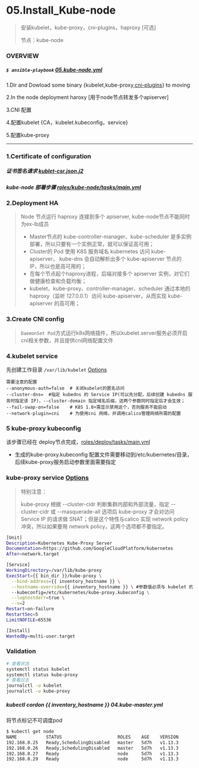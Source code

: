 # 05.Install_Kube-node

> 安装kubelet，kube-proxy，cni-plugins，haproxy [可选]
>
> 节点：kube-node

### OVERVIEW

##### `$ ansible-playbook` [05.kube-node.yml](../../05.kube-node.yml)

1.Dir and Dowload some binary {kubelet,kube-proxy,[cni-plugins](https://github.com/containernetworking/plugins/releases/download/v0.7.5/cni-plugins-amd64-v0.7.5.tgz)} to moving

2.In the node deployment haroxy [用于node节点转发多个apiserver]

3.CNI 配置

4.配置kubelet {CA，kubelet.kubeconfig，service}

5.配置kube-proxy 

------

### 1.Certificate of configuration 

##### 证书签名请求 [kublet-csr.json.j2](../../roles/kube-node/templates/kubelet-csr.json.j2)

##### kube-node 部署步骤 [roles/kube-node/tasks/main.yml](../../roles/kube-node/tasks/main.yml) 

### 2.Deployment HA

> Node 节点运行 haproxy 连接到多个 apiserver, kube-node节点不能同时为ex-lb成员
>
> - Master节点的 kube-controller-manager、kube-scheduler 是多实例部署，所以只要有一个实例正常，就可以保证高可用；
> - Cluster的 Pod 使用 K8S 服务域名 kubernetes 访问 kube-apiserver， kube-dns 会自动解析出多个 kube-apiserver 节点的 IP，所以也是高可用的；
> - 在每个节点起个haproxy进程，后端对接多个 apiserver 实例，对它们做健康检查和负载均衡；
> - kubelet、kube-proxy、controller-manager、scheduler 通过本地的 haproxy（监听 127.0.0.1）访问 kube-apiserver，从而实现 kube-apiserver 的高可用；

### 3.Create CNI config

> `DaemonSet Pod`方式运行k8s网络插件，所以kubelet.server服务必须开启cni相关参数，并且提供cni网络配置文件

### 4.kubelet service

先创建工作目录 `/var/lib/kubelet`  [Options](https://kubernetes.io/docs/reference/command-line-tools-reference/kubelet/#options)

```
需要注意的配置
--anonymous-auth=false	# 关闭kubelet的匿名访问
--cluster-dns=	#指定 kubedns 的 Service IP(可以先分配，后续创建 kubedns 服务时指定该 IP)，--cluster-domain 指定域名后缀，这两个参数同时指定后才会生效；
--fail-swap-on=false	# K8S 1.8+需显示禁用这个，否则服务不能启动
--network-plugin=cni	# 为使用cni 网络，并调用calico管理网络所需的配置
```

### 5 kube-proxy kubeconfig 

该步骤已经在 deploy节点完成，[roles/deploy/tasks/main.yml](../../roles/deploy/tasks/main.yml)

+ 生成的kube-proxy.kubeconfig 配置文件需要移动到/etc/kubernetes/目录，后续kube-proxy服务启动参数里面需要指定

### kube-proxy service [Options](https://kubernetes.io/docs/reference/command-line-tools-reference/kube-proxy/#options)

> 特别注意：
>
> kube-proxy 根据 --cluster-cidr 判断集群内部和外部流量，指定 --cluster-cidr 或 --masquerade-all 选项后 kube-proxy 才会对访问 Service IP 的请求做 SNAT；但是这个特性与calico 实现 network policy冲突，所以如果要用 network policy，这两个选项都不要指定。

``` bash
[Unit]
Description=Kubernetes Kube-Proxy Server
Documentation=https://github.com/GoogleCloudPlatform/kubernetes
After=network.target

[Service]
WorkingDirectory=/var/lib/kube-proxy
ExecStart={{ bin_dir }}/kube-proxy \
  --bind-address={{ inventory_hostname }} \
  --hostname-override={{ inventory_hostname }} \ #参数值必须与 kubelet 的值一致，否则 kube-proxy 启动后会找不到该 Node，从而不会创建任何 iptables 规则
  --kubeconfig=/etc/kubernetes/kube-proxy.kubeconfig \
  --logtostderr=true \
  --v=2
Restart=on-failure
RestartSec=5
LimitNOFILE=65536

[Install]
WantedBy=multi-user.target
```

### Validation

``` bash
# 查看状态
systemctl status kubelet
systemctl status kube-proxy
# 查看日志
journalctl -u kubelet	
journalctl -u kube-proxy 
```
##### kubectl cordon {{ inventory_hostname }} 04.kube-master.yml 

将节点标记不可调度pod

``` bash
$ kubectl get node
NAME           STATUS                     ROLES    AGE    VERSION
192.168.0.25   Ready,SchedulingDisabled   master   5d7h   v1.13.3
192.168.0.26   Ready,SchedulingDisabled   master   5d7h   v1.13.3
192.168.0.27   Ready                      node     5d7h   v1.13.3
192.168.0.29   Ready                      node     5d7h   v1.13.3
```
